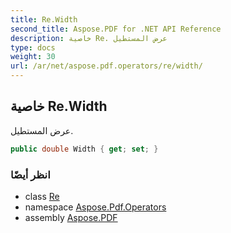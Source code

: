 ```yaml
---
title: Re.Width
second_title: Aspose.PDF for .NET API Reference
description: خاصية Re. عرض المستطيل
type: docs
weight: 30
url: /ar/net/aspose.pdf.operators/re/width/
---
```

## خاصية Re.Width

عرض المستطيل.

```csharp
public double Width { get; set; }
```

### انظر أيضًا

* class [Re](../)
* namespace [Aspose.Pdf.Operators](../../../aspose.pdf.operators/)
* assembly [Aspose.PDF](../../../)